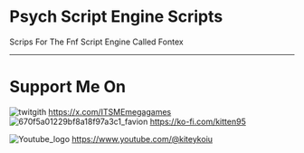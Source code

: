 # Psych Script Engine Scripts
Scrips For The Fnf Script
Engine Called Fontex

---
# Support Me On
![twitgith](https://github.com/user-attachments/assets/1c9787cd-5143-4457-9fc5-518e8f4a6007) https://x.com/ITSMEmegagames ![670f5a01229bf8a18f97a3c1_favion](https://github.com/user-attachments/assets/7478209e-73fb-4dbc-99b0-d4aeb5ae7f51) https://ko-fi.com/kitten95

![Youtube_logo](https://github.com/user-attachments/assets/9b97d1fa-ed0d-4781-8050-d65601c72023) https://www.youtube.com/@kiteykoiu
